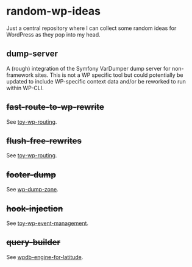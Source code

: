 # random-wp-ideas

Just a central repository where I can collect some random ideas for WordPress as they pop into my head.

## dump-server

A (rough) integration of the Symfony VarDumper dump server for non-framework sites. This is not a WP specific tool but could potentially be updated to include WP-specific context data and/or be reworked to run within WP-CLI.

## ~~fast-route-to-wp-rewrite~~

See [toy-wp-routing](https://github.com/ssnepenthe/toy-wp-routing).

## ~~flush-free-rewrites~~

See [toy-wp-routing](https://github.com/ssnepenthe/toy-wp-routing).

## ~~footer-dump~~

See [wp-dump-zone](https://github.com/ssnepenthe/wp-dump-zone).

## ~~hook-injection~~

See [toy-wp-event-management](https://github.com/ssnepenthe/toy-wp-event-management).

## ~~query-builder~~

See [wpdb-engine-for-latitude](https://github.com/ssnepenthe/wpdb-engine-for-latitude).
